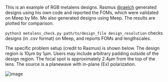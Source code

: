 This is an example of RGB metalens designs. Rasmus [@raelch](https://github.com/raelch) generated designs using his own code and reported the FOMs, which were validated on Meep by Mo. Mo also generated designs using Meep. The results are plotted for comparison.

``python3 metalens_check.py path/to/design_file design_resolution`` checks designs (in .csv format) on Meep, and reports FOMs and lengthscales.

The specific problem setup (credit to Rasmus) is shown below. The design region is 10μm by 1μm. Users may include arbitrary padding outside of the design region. The focal spot is approximately 2.4μm from the top of the lens. The source is a planewave with in-plane (Ex) polarization.

![image](https://user-images.githubusercontent.com/25192039/154070493-57449d3c-c647-4ee8-9cb5-35703a6dc67e.png)
